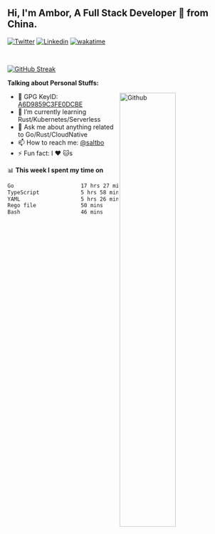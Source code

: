 ## Hi, I'm Ambor, A Full Stack Developer 🚀 from China.

[![Twitter](https://img.shields.io/badge/-saltbo-1ca0f1?style=flat&logo=twitter&logoColor=white)](https://twitter.com/rdsaltbo)
[![Linkedin](https://img.shields.io/badge/-saltbo-blue?style=flat&logo=Linkedin&logoColor=white)](https://www.linkedin.com/in/saltbo/)
[![wakatime](https://wakatime.com/badge/user/f82b1c77-faab-48cd-aef5-a12c0aff104b.svg)](https://wakatime.com/@f82b1c77-faab-48cd-aef5-a12c0aff104b)

&nbsp;  

[![GitHub Streak](http://github-readme-streak-stats.herokuapp.com?user=saltbo&hide_border=true&date_format=M%20j%5B%2C%20Y%5D)](https://git.io/streak-stats)

**Talking about Personal Stuffs:**
<!-- Any image aligned to the right. Beware the width  -->
<img width="50%" align="right" alt="Github" src="https://raw.githubusercontent.com/saltbo/saltbo/master/images/git-header.svg" />

- 🤘 GPG KeyID: [A6D9859C3FE0DCBE](https://saltbo.cn/pgp_keys.asc)
- 🌱 I’m currently learning Rust/Kubernetes/Serverless
- 💬 Ask me about anything related to Go/Rust/CloudNative
- 📫 How to reach me: [@saltbo](https://t.me/saltbo)
- ⚡ Fun fact: I :heart: :cat:s


📊 **This week I spent my time on**
<!--START_SECTION:waka-->

```txt
Go                     17 hrs 27 mins  ██████████████░░░░░░░░░░░   55.47 %
TypeScript             5 hrs 58 mins   ████▓░░░░░░░░░░░░░░░░░░░░   18.98 %
YAML                   5 hrs 26 mins   ████▒░░░░░░░░░░░░░░░░░░░░   17.31 %
Rego file              50 mins         ▓░░░░░░░░░░░░░░░░░░░░░░░░   02.67 %
Bash                   46 mins         ▓░░░░░░░░░░░░░░░░░░░░░░░░   02.47 %
```

<!--END_SECTION:waka-->
